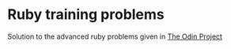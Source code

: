 <h1>Ruby training problems</h1>

Solution to the advanced ruby problems given in <a href="http://theodinproject.com">The Odin Project</a>
